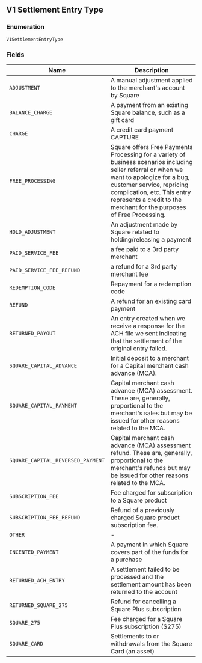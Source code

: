 ## V1 Settlement Entry Type

### Enumeration

`V1SettlementEntryType`

### Fields

| Name | Description |
|  --- | --- |
| `ADJUSTMENT` | A manual adjustment applied to the merchant's account by Square |
| `BALANCE_CHARGE` | A payment from an existing Square balance, such as a gift card |
| `CHARGE` | A credit card payment CAPTURE |
| `FREE_PROCESSING` | Square offers Free Payments Processing for a variety of business scenarios including seller referral or when we want to apologize for a bug, customer service, repricing complication, etc. This entry represents a credit to the merchant for the purposes of Free Processing. |
| `HOLD_ADJUSTMENT` | An adjustment made by Square related to holding/releasing a payment |
| `PAID_SERVICE_FEE` | a fee paid to a 3rd party merchant |
| `PAID_SERVICE_FEE_REFUND` | a refund for a 3rd party merchant fee |
| `REDEMPTION_CODE` | Repayment for a redemption code |
| `REFUND` | A refund for an existing card payment |
| `RETURNED_PAYOUT` | An entry created when we receive a response for the ACH file we sent indicating that the settlement of the original entry failed. |
| `SQUARE_CAPITAL_ADVANCE` | Initial deposit to a merchant for a Capital merchant cash advance (MCA). |
| `SQUARE_CAPITAL_PAYMENT` | Capital merchant cash advance (MCA) assessment. These are, generally, proportional to the merchant's sales but may be issued for other reasons related to the MCA. |
| `SQUARE_CAPITAL_REVERSED_PAYMENT` | Capital merchant cash advance (MCA) assessment refund. These are, generally, proportional to the merchant's refunds but may be issued for other reasons related to the MCA. |
| `SUBSCRIPTION_FEE` | Fee charged for subscription to a Square product |
| `SUBSCRIPTION_FEE_REFUND` | Refund of a previously charged Square product subscription fee. |
| `OTHER` | - |
| `INCENTED_PAYMENT` | A payment in which Square covers part of the funds for a purchase |
| `RETURNED_ACH_ENTRY` | A settlement failed to be processed and the settlement amount has been returned to the account |
| `RETURNED_SQUARE_275` | Refund for cancelling a Square Plus subscription |
| `SQUARE_275` | Fee charged for a Square Plus subscription ($275) |
| `SQUARE_CARD` | Settlements to or withdrawals from the Square Card (an asset) |

